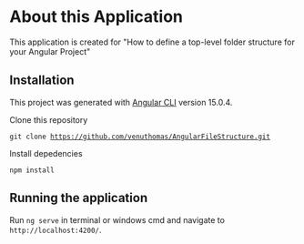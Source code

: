 # About this Application

This application is created for "How to define a top-level folder structure for your Angular Project"

## Installation

This project was generated with [Angular CLI](https://github.com/angular/angular-cli) version 15.0.4.

Clone this repository

<code>git clone https://github.com/venuthomas/AngularFileStructure.git</code>

Install depedencies

<code>npm install</code>

## Running the application

Run <code>ng serve</code> in terminal or windows cmd and navigate to <code>http://localhost:4200/</code>.
